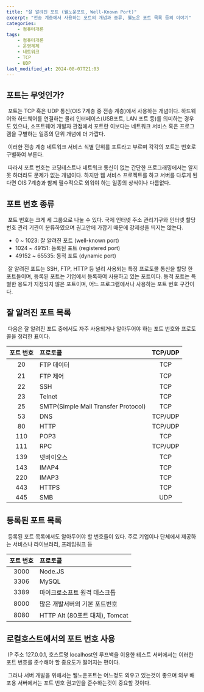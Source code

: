 ```yaml
---
title: "잘 알려진 포트 (웰노운포트, Well-Known Port)"
excerpt: "전송 계층에서 사용하는 포트의 개념과 종류, 웰노운 포트 목록 등의 이야기"
categories:
    - 컴퓨터개론
tags:
    - 컴퓨터개론
    - 운영체제
    - 네트워크
    - TCP
    - UDP
last_modified_at: 2024-08-07T21:03
---
```


## 포트는 무엇인가?

&nbsp;포트는 TCP 혹은 UDP 통신(OIS 7계층 중 전송 계층)에서 사용하는 개념이다. 하드웨어와 하드웨어를 연결하는 물리 인터페이스(USB포트, LAN 포트 등)를 의미하는 경우도 있으나, 소프트웨어 개발자 관점에서 포트란 이보다는 네트워크 서비스 혹은 프로그램을 구별하는 일종의 단위 개념에 더 가깝다.

&nbsp;이러한 전송 계층 네트워크 서비스 식별 단위를 포트라고 부르며 각각의 포트는 번호로 구별하여 부른다.

&nbsp;따라서 포트 번호는 코딩테스트나 네트워크 통신이 없는 간단한 프로그래밍에서는 알지 못 하더라도 문제가 없는 개념이다. 하지만 웹 서비스 프로젝트를 하고 서버를 다루게 된다면 OIS 7계층과 함께 필수적으로 외워야 하는 일종의 상식이나 다름없다.

## 포트 번호 종류

&nbsp;포트 번호는 크게 세 그룹으로 나눌 수 있다. 국제 인터넷 주소 관리기구와 인터넷 할당 번호 관리 기관이 분류하였으며 권고안에 가깝기 때문에 강제성을 띄지는 않는다.

* 0 ~ 1023: 잘 알려진 포트 (well-known port)
* 1024 ~ 49151: 등록된 포트 (registered port)
* 49152 ~ 65535: 동적 포트 (dynamic port)

&nbsp;잘 알려진 포트는 SSH, FTP, HTTP 등 널리 사용되는 특정 프로토콜 통신을 할당 한 포트들이며, 등록된 포트는 기업에서 등록하여 사용하고 있는 포트이다. 동적 포트는 특별한 용도가 지정되지 않은 포트이며, 어느 프로그램에서나 사용하는 포트 번호 구간이다.

## 잘 알려진 포트 목록

&nbsp;다음은 잘 알려진 포트 중에서도 자주 사용되거나 알아두어야 하는 포트 번호와 프로토콜을 정리한 표이다.

|포트 번호|프로토콜|TCP/UDP|
|:---:|:---|:---:|
|20|FTP 데이터|TCP|
|21|FTP 제어|TCP|
|22|SSH|TCP|
|23|Telnet|TCP|
|25|SMTP(Simple Mail Transfer Protocol)|TCP|
|53|DNS|TCP/UDP|
|80|HTTP|TCP/UDP|
|110|POP3|TCP|
|111|RPC|TCP/UDP|
|139|넷바이오스|TCP|
|143|IMAP4|TCP|
|220|IMAP3|TCP|
|443|HTTPS|TCP|
|445|SMB|UDP|

## 등록된 포트 목록

&nbsp;등록된 포트 목록에서도 알아두어야 할 번호들이 있다. 주로 기업이나 단체에서 제공하는 서비스나 라이브러리, 프레임워크 등

|포트 번호|프로토콜|
|:---:|:---|
|3000|Node.JS|
|3306|MySQL|
|3389|마이크로소프트 원격 데스크톱|
|8000|많은 개발서버의 기본 포트번호|
|8080|HTTP Alt (80포트 대체), Tomcat|

## 로컬호스트에서의 포트 번호 사용

&nbsp;IP 주소 127.0.0.1, 호스트명 localhost인 루프백을 이용한 테스트 서버에서는 이러한 포트 번호를 준수해야 할 중요도가 떨어지는 편이다.

&nbsp;그러나 서버 개발을 위해서는 웰노운포트는 어느정도 외우고 있는것이 좋으며 외부 배포용 서버에서는 포트 번호 권고안을 준수하는것이 중요할 것이다.